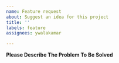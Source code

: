 ```yaml
---
name: Feature request
about: Suggest an idea for this project
title: ''
labels: feature
assignees: ywalakamar

---
```


**Please Describe The Problem To Be Solved**
